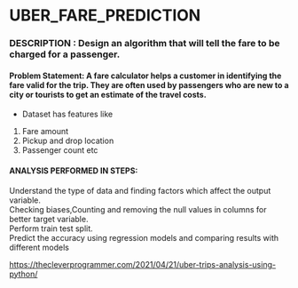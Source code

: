 # UBER_FARE_PREDICTION
### DESCRIPTION : Design an algorithm that will tell the fare to be charged for a passenger.
#### Problem Statement: A fare calculator helps a customer in identifying the fare valid for the trip. They are often used by passengers who are new to a city or tourists to get an estimate of the travel costs.
* Dataset has features like 
1. Fare amount
2. Pickup and drop location 
3. Passenger count etc
#### ANALYSIS PERFORMED IN STEPS:

Understand the type of data and finding factors which affect the output variable. <br  />
Checking biases,Counting and removing the null values in columns for better target variable. <br  />
Perform train test split. <br  />
Predict the accuracy using regression models and comparing results with different models <br  />

https://thecleverprogrammer.com/2021/04/21/uber-trips-analysis-using-python/
